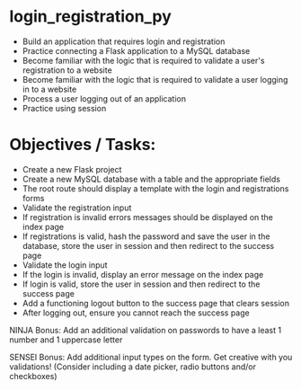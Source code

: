 # login_registration_py
- Build an application that requires login and registration
- Practice connecting a Flask application to a MySQL database
- Become familiar with the logic that is required to validate a user's registration to a website
- Become familiar with the logic that is required to validate a user logging in to a website
- Process a user logging out of an application
- Practice using session

# Objectives / Tasks:
- Create a new Flask project
- Create a new MySQL database with a table and the appropriate fields
- The root route should display a template with the login and registrations forms
- Validate the registration input
- If registration is invalid errors messages should be displayed on the index page
- If registrations is valid, hash the password and save the user in the database, store the user in session and then redirect to the success page
- Validate the login input
- If the login is invalid, display an error message on the index page
- If login is valid, store the user in session and then redirect to the success page
- Add a functioning logout button to the success page that clears session
- After logging out, ensure you cannot reach the success page

NINJA Bonus: Add an additional validation on passwords to have a least 1 number and 1 uppercase letter

SENSEI Bonus: Add additional input types on the form. Get creative with you validations! (Consider including a date picker, radio buttons and/or checkboxes)
